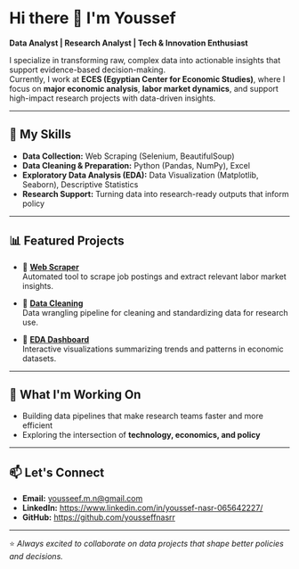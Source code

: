 # Hi there 👋 I'm Youssef  

**Data Analyst | Research Analyst | Tech & Innovation Enthusiast**  

I specialize in transforming raw, complex data into actionable insights that support evidence-based decision-making.  
Currently, I work at **ECES (Egyptian Center for Economic Studies)**, where I focus on **major economic analysis**, **labor market dynamics**, and support high-impact research projects with data-driven insights.  

---

## 🔧 My Skills
- **Data Collection:** Web Scraping (Selenium, BeautifulSoup)  
- **Data Cleaning & Preparation:** Python (Pandas, NumPy), Excel
- **Exploratory Data Analysis (EDA):** Data Visualization (Matplotlib, Seaborn), Descriptive Statistics  
- **Research Support:** Turning data into research-ready outputs that inform policy  

---

## 📊 Featured Projects
- 📌 **[Web Scraper](https://github.com/yousseffnasrr/Web-scraper)**  
  Automated tool to scrape job postings and extract relevant labor market insights.  

- 📌 **[Data Cleaning](https://github.com/yousseffnasrr/Data-Cleaning)**  
  Data wrangling pipeline for cleaning and standardizing data for research use.  

- 📌 **[EDA Dashboard](https://github.com/yousseffnasrr/EDA-Dashboard)**  
  Interactive visualizations summarizing trends and patterns in economic datasets.  

---

## 🌱 What I'm Working On
- Building data pipelines that make research teams faster and more efficient  
- Exploring the intersection of **technology, economics, and policy**   

---

## 📫 Let's Connect
- **Email:** yousseef.m.n@gmail.com  
- **LinkedIn:** https://www.linkedin.com/in/youssef-nasr-065642227/ 
- **GitHub:** https://github.com/yousseffnasrr 

---

⭐️ _Always excited to collaborate on data projects that shape better policies and decisions._
